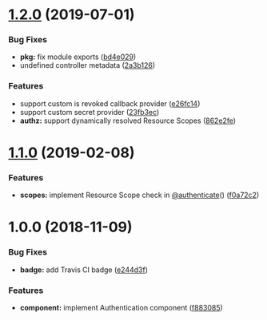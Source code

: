 # [1.2.0](https://github.com/LabShare/lb-services-auth/compare/v1.1.0...v1.2.0) (2019-07-01)


### Bug Fixes

* **pkg:** fix module exports ([bd4e029](https://github.com/LabShare/lb-services-auth/commit/bd4e029))
* undefined controller metadata ([2a3b126](https://github.com/LabShare/lb-services-auth/commit/2a3b126))


### Features

* support custom is revoked callback provider ([e26fc14](https://github.com/LabShare/lb-services-auth/commit/e26fc14))
* support custom secret provider ([23fb3ec](https://github.com/LabShare/lb-services-auth/commit/23fb3ec))
* **authz:** support dynamically resolved Resource Scopes ([862e2fe](https://github.com/LabShare/lb-services-auth/commit/862e2fe))

# [1.1.0](https://github.com/LabShare/lb-services-auth/compare/v1.0.0...v1.1.0) (2019-02-08)


### Features

* **scopes:** implement Resource Scope check in [@authenticate](https://github.com/authenticate)() ([f0a72c2](https://github.com/LabShare/lb-services-auth/commit/f0a72c2))

# 1.0.0 (2018-11-09)


### Bug Fixes

* **badge:** add Travis CI badge ([e244d3f](https://github.com/LabShare/lb-services-auth/commit/e244d3f))


### Features

* **component:** implement Authentication component ([f883085](https://github.com/LabShare/lb-services-auth/commit/f883085))
